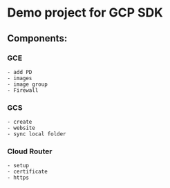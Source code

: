 # Demo project for GCP SDK

## Components:

### GCE
    - add PD
    - images
    - image group
    - Firewall

### GCS
    - create
    - website
    - sync local folder

### Cloud Router
    - setup
    - certificate
    - https